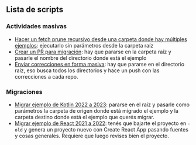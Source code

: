 
## Lista de scripts

### Actividades masivas

- [Hacer un fetch prune recursivo desde una carpeta donde hay múltiples ejemplos](./fetch-prune-rec.sh): ejecutarlo sin parámetros desde la carpeta raíz
- [Crear un PR para migración](./crear-pr-migracion.sh): hay que pararse en la carpeta raíz y pasarle el nombre del directorio donde está el ejemplo
- [Enviar correcciones en forma masiva](./enviar-correcciones.sh): hay que pararse en el directorio raíz, eso busca todos los directorios y hace un push con las correcciones a cada repo.


### Migraciones

- [Migrar ejemplo de Kotlin 2022 a 2023](./migrar-kt-2023.sh): pararse en el raíz y pasarle como parámetros la carpeta de origen donde está migrado el ejemplo y la carpeta destino donde está el ejemplo que querés migrar.
- [Migrar ejemplo de React 2021 a 2022](./migrate-react.sh): tenés que bajarte el proyecto en `-old` y genera un proyecto nuevo con Create React App pasando fuentes y cosas generales. Requiere que luego revises bien el proyecto.




